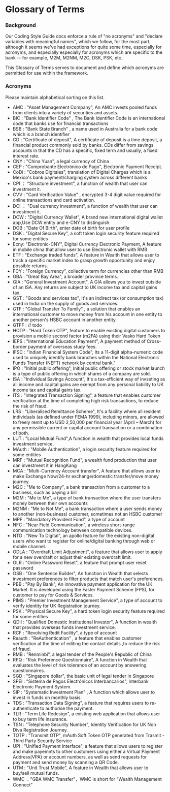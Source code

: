 Glossary of Terms
=================

### Background

Our Coding Style Guide docs enforce a rule of "no acronyms" and "declare variables with meaningful names", which we follow, for the most part, although it seems we've had exceptions for quite some time, especially for acronyms, and especially especially for acronyms which are specific to the bank -- for example, M2M, M2NM, M2C, DSK, PSK, etc.  

This Glossary of Terms serves to document and define which acronyms are permitted for use within the framework.

### Acronyms

Please maintain alphabetical sorting on this list.

- AMC : "Asset Management Company", An AMC invests pooled funds from clients into a variety of securities and assets.
- BIC : "Bank Identifier Code" , The Bank Identifier Code is an international code that banks use for financial transactions
- BSB : "Bank State Branch" , a name used in Australia for a bank code which is a branch identifier
- CD : "Certificate of deposit", A certificate of deposit is a time deposit, a financial product commonly sold by banks. CDs differ from savings accounts in that the CD has a specific, fixed term and usually, a fixed interest rate.
- CNY : "China Yuan", a legal currency of China
- CEP : "Comprobante Electrónico de Pago", Electronic Payment Receipt.
- CoDi : "Cobros Digitales", translation of Digital Charges which is a Mexico's bank payment/charging system across different banks
- CPI ： "Structure investment", a function of wealth that user can investment it. 
- CVV : "Card Verification Value" , encrypted 3-4 digit value required for online transactions and card activation.
- DCI ： "Dual currency investment", a function of wealth that user can investment it.
- DCW :  "Digital Currency Wallet", A brand new international digital wallet app,Use DCW entity and e-CNY to distinguish.
- DOB : "Date Of Birth", enter date of birth for user profile
- DSK : "Digital Secure Key", a soft token login security feature required for some entities
- Ecny: "Electronic-CNY", Digital Currency Electronic Payment, A feature in mobile china that allow user to use Electronic wallet with RMB
- ETF : "Exchange traded funds", A feature in Wealth that allows user to track a specific market index to grasp growth opportunity and enjoy possible returns.
- FCY : "Foreign Currency", collective term for currencies other than RMB
- GBA : "Great Bay Area", a broader province terms.
- GIA : "General Investment Account", A GIA allows you to invest outside of an ISA. Any returns are subject to UK income tax and capital gains tax. 
- GST : "Goods and services tax", It's an indirect tax (or consumption tax) used in India on the supply of goods and services.
- GTF : "Global Transfer To Family" , a solution that enables an international customer to move money from his account in one entity to another person's HSBC account in another entity.
- GTFF : // todo
- HOTP : "Hard Token OTP", feature to enable existing digital customers to provision a mobile second factor (m2FA) using their Vasko Hard Token
- IEPS : "International Education Payment", A payment method of Cross-border payment of overseas study fees.
- IFSC : "Indian Financial System Code", Its a 11-digit alpha-numeric code used to uniquely identify bank branches within the National Electronic Funds Transfer (NEFT) network by central bank."
- IPO : "Initial public offering", Initial public offering or stock market launch is a type of public offering in which shares of a company are sold.
- ISA : "Individual Savings Account", It's a tax-efficient way of invseting as all income and capital gains are exempt from any personal liability to UK income tax and capital gains tax.  
- ITS : "Integrated Transaction Signing", a feature that enables customer verification at the time of completing high risk transactions, to reduce the risk of fraud.
- LRS : "Liberalised Remittance Scheme", It's a facility where all resident individuals (as defined under FEMA 1999), including minors, are allowed to freely remit up to USD 2,50,000 per financial year (April – March) for any permissible current or capital account transaction or a combination of both.
- LUT : "Local Mutual Fund",A function in wealth that provides local funds investment service.
- MAuth : "Mobile Authentication", a login security feature required for some entities
- MRF : "Mutual Recognition Fund", a wealth fund production that user can investment it in HangKang
- MCA : "Multi-Currency Account transfer", A feature that allows user to make Exchange Now/24-hr exchange/domestic transfer/move money journey.
- M2C : "Me to Company", a bank transaction from a customer to a business, such as paying a bill
- M2M : "Me to Me", a type of bank transaction where the user transfers money between their own accounts
- M2NM : "Me to Not Me", a bank transaction where a user sends money to another (non-business) customer, sometimes not an HSBC customer
- MPF : "Mandatory Provident Fund", a type of account
- NFC : "Near Field Communication", a wireless short-range communication technology between compatible devices.
- NTD : "New To Digital", an apollo feature for the existing non-digital users who want to register for online/digital banking through web or mobile channel.
- ODLA : "Overdraft Limit Adjustment", a feature that allows user to apply for a new overdraft or adjust their existing overdraft limit.
- OLR : "Online Password Reset", a feature that prompt user reset password  
- OSB : "One Sentence Builder", An function in Wealth that selects investment preferences to filter products that match user's preferences.
- PBB : "Pay By Bank", An innovative payment application for the UK Market. It is developed using the Faster Payment Scheme (FPS), for customer to pay for Goods & Services.
- PIMS : "Premier Investment Management Service", a type of account to verify identity for UK Registration journey.
- PSK : "Physical Secure Key", a hard token login security feature required for some entities
- QDII : "Qualified Domestic Institutional Investor", A function in wealth that provides overseas funds investment service.
- RCF : "Revolving Redit Facility", a type of account 
- Reauth : "ReAuthentication" , a feature that enables customer verification at the time of editing the contact details ,to reduce the risk of fraud.
- RMB : "Renminbi", a legal tender of the People's Republic of China
- RPQ : "Risk Preference Questionnaire", A function in Wealth that evaluates the level of risk tolerance of an account by answering questionnaires.
- SGD : "Singapore dollar", the basic unit of legal tender in Singapore
- SPEI : "Sistema de Pagos Electrónicos Interbancarios", Interbank Electronic Payment System.
- SIP : "Systematic Investment Plan" , A function which allows user to invest in funds on monthly basis.
- TDS : "Transaction Data Signing", a feature that requires users to re-authenticate to authorise the payment.
- TLR : "Term Life Redesign", a existing web application that allows user to buy term life insurance.
- TSN : "Telephone Security Number", Identity Verification for UK Non Diva Registration Journey.  
- TOTP : "Transmit OTP", mAuth Soft Token OTP generated from Trasmit - Third Party Security Service
- UPI : "Unified Payment Interface", a feature that allows users to register and make payemnts to other customers using either a Virtual Payment Address(VPA) or account numbers, as well as send requests for payment and send money by scanning a QR Code.
- UTM : "Unit Trust Mobile", A feature in Wealth that allows user to buy/sell mutual funds.
- WMC ："GBA WMC Transfer"，WMC is short for "Wealth Management Connect"

